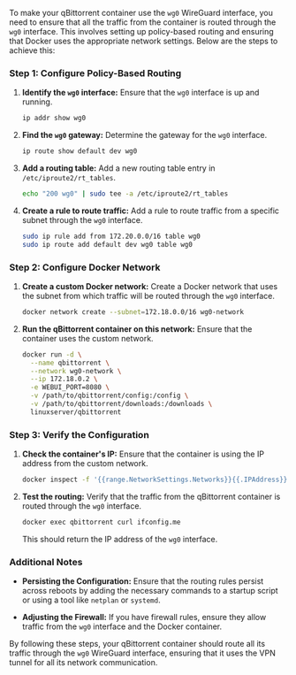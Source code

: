 To make your qBittorrent container use the `wg0` WireGuard interface, you need to ensure that all the traffic from the container is routed through the `wg0` interface. This involves setting up policy-based routing and ensuring that Docker uses the appropriate network settings. Below are the steps to achieve this:

### Step 1: Configure Policy-Based Routing

1. **Identify the `wg0` interface:**
   Ensure that the `wg0` interface is up and running.
   ```sh
   ip addr show wg0
   ```

2. **Find the `wg0` gateway:**
   Determine the gateway for the `wg0` interface.
   ```sh
   ip route show default dev wg0
   ```

3. **Add a routing table:**
   Add a new routing table entry in `/etc/iproute2/rt_tables`.
   ```sh
   echo "200 wg0" | sudo tee -a /etc/iproute2/rt_tables
   ```

4. **Create a rule to route traffic:**
   Add a rule to route traffic from a specific subnet through the `wg0` interface.
   ```sh
   sudo ip rule add from 172.20.0.0/16 table wg0
   sudo ip route add default dev wg0 table wg0
   ```

### Step 2: Configure Docker Network

1. **Create a custom Docker network:**
   Create a Docker network that uses the subnet from which traffic will be routed through the `wg0` interface.
   ```sh
   docker network create --subnet=172.18.0.0/16 wg0-network
   ```

2. **Run the qBittorrent container on this network:**
   Ensure that the container uses the custom network.
   ```sh
   docker run -d \
     --name qbittorrent \
     --network wg0-network \
     --ip 172.18.0.2 \
     -e WEBUI_PORT=8080 \
     -v /path/to/qbittorrent/config:/config \
     -v /path/to/qbittorrent/downloads:/downloads \
     linuxserver/qbittorrent
   ```

### Step 3: Verify the Configuration

1. **Check the container's IP:**
   Ensure that the container is using the IP address from the custom network.
   ```sh
   docker inspect -f '{{range.NetworkSettings.Networks}}{{.IPAddress}}{{end}}' qbittorrent
   ```

2. **Test the routing:**
   Verify that the traffic from the qBittorrent container is routed through the `wg0` interface.
   ```sh
   docker exec qbittorrent curl ifconfig.me
   ```
   This should return the IP address of the `wg0` interface.

### Additional Notes

- **Persisting the Configuration:**
  Ensure that the routing rules persist across reboots by adding the necessary commands to a startup script or using a tool like `netplan` or `systemd`.

- **Adjusting the Firewall:**
  If you have firewall rules, ensure they allow traffic from the `wg0` interface and the Docker container.

By following these steps, your qBittorrent container should route all its traffic through the `wg0` WireGuard interface, ensuring that it uses the VPN tunnel for all its network communication.